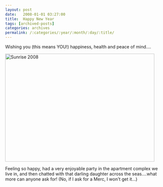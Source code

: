 ```yaml
---
layout: post
date:	2008-01-01 03:27:00
title:  Happy New Year
tags: [archived-posts]
categories: archives
permalink: /:categories/:year/:month/:day/:title/
---
```

Wishing you (this means YOU!) happiness, health and peace of mind....



<a href="http://www.flickr.com/photos/22193164@N03/2152303101/" title="Sunrise 2008 by kanhavisitonwardst, on Flickr"><img src="http://farm3.static.flickr.com/2324/2152303101_b7eba15346_o.jpg" width="480" height="349" alt="Sunrise 2008" /></a>


Feeling so happy, had a very enjoyable party in the apartment complex we live in, and then chatted with that darling daughter across the seas....what more can anyone ask for! (No, if I ask for a Merc, I won't get it...)
